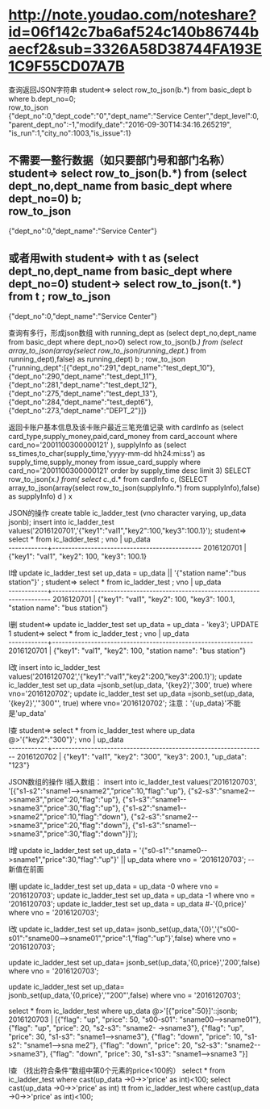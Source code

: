 # http://note.youdao.com/noteshare?id=06f142c7ba6af524c140b86744baecf2&sub=3326A58D38744FA193E1C9F55CD07A7B

查询返回JSON字符串
student=> select row_to_json(b.*) from basic_dept b where b.dept_no=0;   
                             row_to_json                                                         
 {"dept_no":0,"dept_code":"0","dept_name":"Service Center","dept_level":0,
"parent_dept_no":-1,"modify_date":"2016-09-30T14:34:16.265219",
"is_run":1,"city_no":1003,"is_issue":1}

不需要一整行数据（如只要部门号和部门名称）
student=> select row_to_json(b.*) from (select dept_no,dept_name from basic_dept where dept_no=0) b;  
                row_to_json                 
--------------------------------------------
 {"dept_no":0,"dept_name":"Service Center"}

或者用with
student=> with t as (select dept_no,dept_name from basic_dept where dept_no=0)
student-> select row_to_json(t.*) from t ;
                row_to_json                 
--------------------------------------------
 {"dept_no":0,"dept_name":"Service Center"}

查询有多行，形成json数组
with running_dept as (select dept_no,dept_name from basic_dept where dept_no>0)
select row_to_json(b.*) from
(select array_to_json(array(select row_to_json(running_dept.*) from running_dept),false) as running_dept) b ;
                         row_to_json  
 {"running_dept":[{"dept_no":291,"dept_name":"test_dept_10"},{"dept_no":290,"dept_name":"test_dept_11"},
{"dept_no":281,"dept_name":"test_dept_12"},
{"dept_no":275,"dept_name":"test_dept_13"},
{"dept_no":284,"dept_name":"test_dept6"},
{"dept_no":273,"dept_name":"DEPT_2"}]}

返回卡账户基本信息及该卡账户最近三笔充值记录
with cardInfo as (select card_type,supply_money,paid,card_money from card_account where card_no='2001100300000121' ),
supplyInfo as (select ss_times,to_char(supply_time,'yyyy-mm-dd hh24:mi:ss') as supply_time,supply_money  from issue_card_supply where card_no='2001100300000121' order by supply_time desc limit 3)
SELECT row_to_json(x.*) from(
    select  c.*,d.*  from cardInfo c,
     (SELECT array_to_json(array(select row_to_json(supplyInfo.*)  from supplyInfo),false) as supplyInfo) d 
) x


JSON的操作
create table ic_ladder_test (vno character varying, up_data jsonb);
insert into ic_ladder_test values('2016120701','{"key1":"val1","key2":100,"key3":100.1}');
student=> select * from ic_ladder_test ;
    vno     |                   up_data                    
------------+----------------------------------------------
 2016120701 | {"key1": "val1", "key2": 100, "key3": 100.1}

l增
update ic_ladder_test set up_data = up_data || '{"station name":"bus station"}' ;
student=> select * from ic_ladder_test ;
    vno     |                                   up_data                                   
------------+-----------------------------------------------------------------------------
 2016120701 | {"key1": "val1", "key2": 100, "key3": 100.1, "station name": "bus station"}

l删
student=> update ic_ladder_test set up_data = up_data - 'key3';
UPDATE 1
student=> select * from ic_ladder_test ;
    vno     |                           up_data                            
------------+--------------------------------------------------------------
 2016120701 | {"key1": "val1", "key2": 100, "station name": "bus station"}

l改
insert into ic_ladder_test values('2016120702','{"key1":"val1","key2":200,"key3":200.1}');
update ic_ladder_test set up_data =jsonb_set(up_data, '{key2}','300', true) where vno='2016120702';
update ic_ladder_test set up_data =jsonb_set(up_data, '{key2}','"300"', true) where vno='2016120702';
注意：'{up_data}'不能是'up_data'

l查
student=> select * from ic_ladder_test where up_data @>'{"key2":"300"}';
    vno     |                             up_data                              
------------+------------------------------------------------------------------
 2016120702 | {"key1": "val1", "key2": "300", "key3": 200.1, "up_data": "123"}

JSON数组的操作
l插入数组：
insert into ic_ladder_test values('2016120703',
'[{"s1-s2":"sname1-->sname2","price":10,"flag":"up"},
{"s2-s3":"sname2-->sname3","price":20,"flag":"up"},
{"s1-s3":"sname1-->sname3","price":30,"flag":"up"},
{"s1-s2":"sname1-->sname2","price":10,"flag":"down"},
{"s2-s3":"sname2-->sname3","price":20,"flag":"down"},
{"s1-s3":"sname1-->sname3","price":30,"flag":"down"}]');

l增
update ic_ladder_test set up_data = '{"s0-s1":"sname0-->sname1","price":30,"flag":"up"}' || up_data where vno = '2016120703'; -- 新值在前面

l删
update ic_ladder_test set up_data = up_data -0 where vno = '2016120703';
update ic_ladder_test set up_data = up_data -1 where vno = '2016120703';
update ic_ladder_test set up_data = up_data #-'{0,price}' where vno = '2016120703';

l改
update ic_ladder_test set up_data=
jsonb_set(up_data,'{0}','{"s00-s01":"sname00-->sname01","price":1,"flag":"up"}',false) where vno = '2016120703';

update ic_ladder_test set up_data=
jsonb_set(up_data,'{0,price}','200',false) where vno = '2016120703';

update ic_ladder_test set up_data=
jsonb_set(up_data,'{0,price}','"200"',false) where vno = '2016120703';


select * from ic_ladder_test where up_data @>'[{"price":50}]'::jsonb;
 2016120703 | [{"flag": "up", "price": 50, "s00-s01": "sname00-->sname01"}, {"flag": "up", "price": 20, "s2-s3": "sname2-
->sname3"}, {"flag": "up", "price": 30, "s1-s3": "sname1-->sname3"}, {"flag": "down", "price": 10, "s1-s2": "sname1-->sna
me2"}, {"flag": "down", "price": 20, "s2-s3": "sname2-->sname3"}, {"flag": "down", "price": 30, "s1-s3": "sname1-->sname3
"}]

l查
（找出符合条件“数组中第0个元素的price<100的） 
select * from ic_ladder_test where cast(up_data ->0->>'price' as int)<100;
select cast(up_data ->0->>'price' as int) tt from ic_ladder_test where cast(up_data ->0->>'price' as int)<100;
